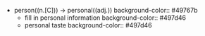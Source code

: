 - person((n.[C])) -> personal((adj.))
  background-color:: #49767b
	- fill in personal information
	  background-color:: #497d46
	- personal taste
	  background-color:: #497d46